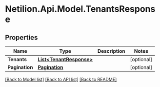 # Netilion.Api.Model.TenantsResponse
## Properties

Name | Type | Description | Notes
------------ | ------------- | ------------- | -------------
**Tenants** | [**List&lt;TenantResponse&gt;**](TenantResponse.md) |  | [optional] 
**Pagination** | [**Pagination**](Pagination.md) |  | [optional] 

[[Back to Model list]](../README.md#documentation-for-models) [[Back to API list]](../README.md#documentation-for-api-endpoints) [[Back to README]](../README.md)

